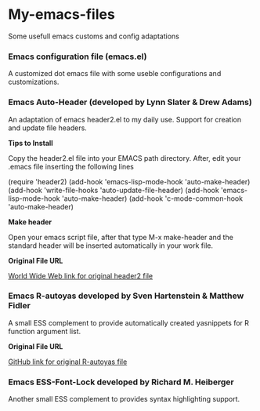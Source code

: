 My-emacs-files
==============

Some usefull emacs customs and config adaptations

### Emacs configuration file (emacs.el)

A customized dot emacs file with some useble configurations and customizations.

### Emacs Auto-Header (developed by Lynn Slater & Drew Adams)

An adaptation of emacs header2.el to my daily use. Support for creation and update
file headers.

**Tips to Install**

Copy the header2.el file into your EMACS path directory. After, edit your .emacs 
file inserting the following lines

(require 'header2) 
(add-hook 'emacs-lisp-mode-hook 'auto-make-header) 
(add-hook 'write-file-hooks 'auto-update-file-header) 
(add-hook 'emacs-lisp-mode-hook 'auto-make-header) 
(add-hook 'c-mode-common-hook 'auto-make-header) 

**Make header**

Open your emacs script file, after that type M-x make-header and the standard header will be inserted automatically in your work file.

__Original File URL__

[World Wide Web link for original header2 file](http://www.emacswiki.org/header2.el)

### Emacs R-autoyas developed by Sven Hartenstein & Matthew Fidler

A small ESS complement to provide automatically created yasnippets for R function argument list.

__Original File URL__

[GitHub link for original R-autoyas file](https://github.com/mlf176f2/r-autoyas.el)

### Emacs ESS-Font-Lock developed by Richard M. Heiberger

Another small ESS complement to provides syntax highlighting support.

